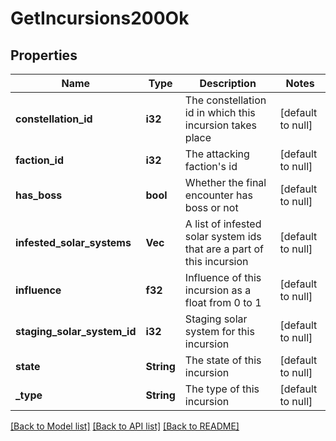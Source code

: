 # GetIncursions200Ok

## Properties
Name | Type | Description | Notes
------------ | ------------- | ------------- | -------------
**constellation_id** | **i32** | The constellation id in which this incursion takes place | [default to null]
**faction_id** | **i32** | The attacking faction&#39;s id | [default to null]
**has_boss** | **bool** | Whether the final encounter has boss or not | [default to null]
**infested_solar_systems** | **Vec<i32>** | A list of infested solar system ids that are a part of this incursion | [default to null]
**influence** | **f32** | Influence of this incursion as a float from 0 to 1 | [default to null]
**staging_solar_system_id** | **i32** | Staging solar system for this incursion | [default to null]
**state** | **String** | The state of this incursion | [default to null]
**_type** | **String** | The type of this incursion | [default to null]

[[Back to Model list]](../README.md#documentation-for-models) [[Back to API list]](../README.md#documentation-for-api-endpoints) [[Back to README]](../README.md)


